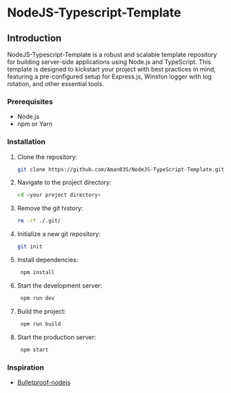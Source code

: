 # NodeJS-Typescript-Template

## Introduction

NodeJS-Typescript-Template is a robust and scalable template repository for building server-side applications using Node.js and TypeScript. This template is designed to kickstart your project with best practices in mind, featuring a pre-configured setup for Express.js, Winston logger with log rotation, and other essential tools.

### Prerequisites

- Node.js
- npm or Yarn

### Installation

1. Clone the repository:
   ```bash
   git clone https://github.com/Aman035/NodeJS-TypeScript-Template.git <your project directory>
   ```
2. Navigate to the project directory:
   ```bash
   cd <your project directory>
   ```
3. Remove the git history:
   ```bash
   rm -rf ./.git/
   ```
4. Initialize a new git repository:
   ```bash
   git init
   ```
5. Install dependencies:
   ```bash
    npm install
   ```
6. Start the development server:
   ```bash
    npm run dev
   ```
7. Build the project:
   ```bash
    npm run build
   ```
8. Start the production server:
   ```bash
    npm start
   ```

### Inspiration

- [Bulletproof-nodejs](https://github.com/santiq/bulletproof-nodejs)
